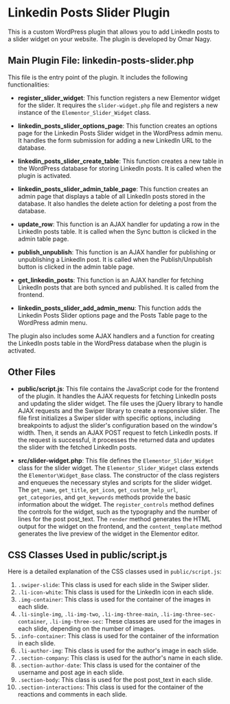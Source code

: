 # Linkedin Posts Slider Plugin

This is a custom WordPress plugin that allows you to add LinkedIn posts to a slider widget on your website. The plugin is developed by Omar Nagy.

## Main Plugin File: linkedin-posts-slider.php

This file is the entry point of the plugin. It includes the following functionalities:

- **register_slider_widget**: This function registers a new Elementor widget for the slider. It requires the `slider-widget.php` file and registers a new instance of the `Elementor_Slider_Widget` class.

- **linkedin_posts_slider_options_page**: This function creates an options page for the Linkedin Posts Slider widget in the WordPress admin menu. It handles the form submission for adding a new LinkedIn URL to the database.

- **linkedin_posts_slider_create_table**: This function creates a new table in the WordPress database for storing LinkedIn posts. It is called when the plugin is activated.

- **linkedin_posts_slider_admin_table_page**: This function creates an admin page that displays a table of all LinkedIn posts stored in the database. It also handles the delete action for deleting a post from the database.

- **update_row**: This function is an AJAX handler for updating a row in the LinkedIn posts table. It is called when the Sync button is clicked in the admin table page.

- **publish_unpublish**: This function is an AJAX handler for publishing or unpublishing a LinkedIn post. It is called when the Publish/Unpublish button is clicked in the admin table page.

- **get_linkedin_posts**: This function is an AJAX handler for fetching LinkedIn posts that are both synced and published. It is called from the frontend.

- **linkedin_posts_slider_add_admin_menu**: This function adds the Linkedin Posts Slider options page and the Posts Table page to the WordPress admin menu.

The plugin also includes some AJAX handlers and a function for creating the LinkedIn posts table in the WordPress database when the plugin is activated.

## Other Files

- **public/script.js**: This file contains the JavaScript code for the frontend of the plugin. It handles the AJAX requests for fetching LinkedIn posts and updating the slider widget. The file uses the jQuery library to handle AJAX requests and the Swiper library to create a responsive slider. The file first initializes a Swiper slider with specific options, including breakpoints to adjust the slider's configuration based on the window's width. Then, it sends an AJAX POST request to fetch LinkedIn posts. If the request is successful, it processes the returned data and updates the slider with the fetched LinkedIn posts.

- **src/slider-widget.php**: This file defines the `Elementor_Slider_Widget` class for the slider widget. The `Elementor_Slider_Widget` class extends the `Elementor\Widget_Base` class. The constructor of the class registers and enqueues the necessary styles and scripts for the slider widget. The `get_name`, `get_title`, `get_icon`, `get_custom_help_url`, `get_categories`, and `get_keywords` methods provide the basic information about the widget. The `register_controls` method defines the controls for the widget, such as the typography and the number of lines for the post post_text. The `render` method generates the HTML output for the widget on the frontend, and the `content_template` method generates the live preview of the widget in the Elementor editor.

## CSS Classes Used in public/script.js

Here is a detailed explanation of the CSS classes used in `public/script.js`:

1. `.swiper-slide`: This class is used for each slide in the Swiper slider.
2. `.li-icon-white`: This class is used for the LinkedIn icon in each slide.
3. `.img-container`: This class is used for the container of the images in each slide.
4. `.li-single-img`, `.li-img-two`, `.li-img-three-main`, `.li-img-three-sec-container`, `.li-img-three-sec`: These classes are used for the images in each slide, depending on the number of images.
5. `.info-container`: This class is used for the container of the information in each slide.
6. `.li-author-img`: This class is used for the author's image in each slide.
7. `.section-company`: This class is used for the author's name in each slide.
8. `.section-author-date`: This class is used for the container of the username and post age in each slide.
9. `.section-body`: This class is used for the post post_text in each slide.
10. `.section-interactions`: This class is used for the container of the reactions and comments in each slide.
